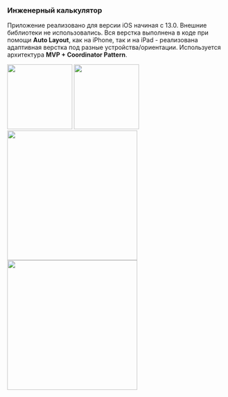 ### Инженерный калькулятор

Приложение реализовано для версии iOS начиная с 13.0. Внешние библиотеки не использовались.
Вся верстка выполнена в коде при помощи **Auto Layout**, как на iPhone, так и на iPad - реализована адаптивная верстка под разные устройства/ориентации. 
Используется архитектура **MVP + Coordinator Pattern**.

<img src="https://user-images.githubusercontent.com/75904713/176380439-cd533ac3-ce54-4e87-9953-754b3b81da86.png" width="150">
<img src="https://user-images.githubusercontent.com/75904713/176380473-d8bf5e5e-6058-4c22-8f9b-f3c41e8dbfa1.png" width="150">

<img src="https://user-images.githubusercontent.com/75904713/176380506-d7d17c52-7fa8-44a7-85fc-000306ea4340.png" width="300">
<img src="https://user-images.githubusercontent.com/75904713/176380533-a364c423-d22f-48d3-8bb6-de5c6f76d302.png" width="300">
